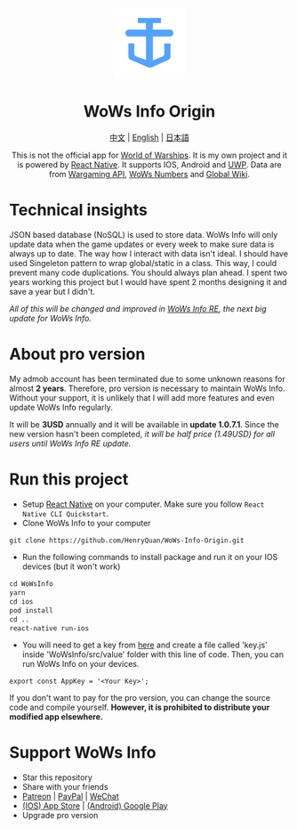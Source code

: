 <div align="center">
<img src="https://raw.githubusercontent.com/WoWs-Info/WoWs-Info-End/master/wowsinfo/ios/WoWsInfo/Images.xcassets/AppIcon.appiconset/_AppIcon_1024x1024.png" width="128px" height="128px" />
<h1>WoWs Info Origin</h1>

[中文](https://github.com/HenryQuan/WoWs-Info-Re/blob/master/README_zh.md) | [English](https://github.com/HenryQuan/WoWs-Info-Re/blob/master/README.md) | [日本語](https://github.com/HenryQuan/WoWs-Info-Re/blob/master/README_ja.md)

This is not the official app for [World of Warships](https://worldofwarships.com/). It is my own project and it is powered by [React Native](https://facebook.github.io/react-native/). It supports IOS, Android and [UWP](https://github.com/HenryQuan/WoWs-Info-Origin/tree/win10). Data are from [Wargaming API](https://developers.wargaming.net), [WoWs Numbers](http://wows-numbers.com) and [Global Wiki](https://wiki.wargaming.net/en/World_of_Warships).

</div>

# Technical insights

JSON based database (NoSQL) is used to store data. WoWs Info will only update data when the game updates or every week to make sure data is always up to date. The way how I interact with data isn't ideal. I should have used Singeleton pattern to wrap global/static in a class. This way, I could prevent many code duplications. You should always plan ahead. I spent two years working this project but I would have spent 2 months designing it and save a year but I didn't.

_All of this will be changed and improved in [WoWs Info RE](https://github.com/HenryQuan/WoWs-Info-Re/tree/WoWs-Info-Re), the next big update for WoWs Info._

# About pro version

My admob account has been terminated due to some unknown reasons for almost **2 years**. Therefore, pro version is necessary to maintain WoWs Info. Without your support, it is unlikely that I will add more features and even update WoWs Info regularly.

It will be **3USD** annually and it will be available in **update 1.0.7.1**. Since the new version hasn't been completed, _it will be half price (1.49USD) for all users until WoWs Info RE update._

# Run this project

- Setup [React Native](https://facebook.github.io/react-native/docs/getting-started) on your computer. Make sure you follow `React Native CLI Quickstart`.
- Clone WoWs Info to your computer

```
git clone https://github.com/HenryQuan/WoWs-Info-Origin.git
```

- Run the following commands to install package and run it on your IOS devices (but it won't work)

```
cd WoWsInfo
yarn
cd ios
pod install
cd ..
react-native run-ios
```

- You will need to get a key from [here](https://developers.wargaming.net) and create a file called 'key.js' inside 'WoWsInfo/src/value' folder with this line of code. Then, you can run WoWs Info on your devices.

```
export const AppKey = '<Your Key>';
```

If you don't want to pay for the pro version, you can change the source code and compile yourself. **However, it is prohibited to distribute your modified app elsewhere.**

# Support WoWs Info

- Star this repository
- Share with your friends
- [Patreon](https://www.patreon.com/henryquan) | [PayPal](https://www.paypal.me/YihengQuan) | [WeChat](https://github.com/HenryQuan/WoWs-Info-Origin/blob/master/Support/WeChat.png)
- [(IOS) App Store](https://itunes.apple.com/app/id1202750166) | [(Android) Google Play](https://play.google.com/store/apps/details?id=com.yihengquan.wowsinfo)
- Upgrade pro version
